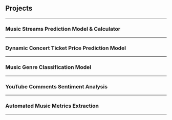 ## Projects
-----
### Music Streams Prediction Model & Calculator
-----
### Dynamic Concert Ticket Price Prediction Model
-----
### Music Genre Classification Model
-----
### YouTube Comments Sentiment Analysis
-----
### Automated Music Metrics Extraction 
-----
